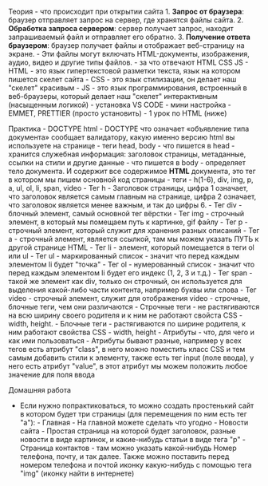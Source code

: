 


Теория 
    - что происходит при открытии сайта
        1. **Запрос от браузера**: браузер отправляет запрос на сервер, где хранятся файлы сайта.
        2.  **Обработка запроса сервером**: сервер получает запрос, находит запрашиваемый файл и отправляет его обратно.
        3. **Получение ответа браузером**: браузер получает файлы и отображает веб-страницу на экране.
        - Эти файлы могут включать HTML-документы, изображения, аудио, видео и другие типы файлов.
    - за что отвечают HTML CSS JS
        - HTML - это язык гипертекстовой разметки текста, язык на котором пишется скелет сайта
        - CSS - это язык стилизации, он делает наш "скелет" красивым
        - JS - это язык программирования, встроенный в веб-браузеры, который делает наш "скелет" интерактивным (насыщенным логикой)
    - установка VS CODE 
        - мини настройка - EMMET, PRETTIER (просто установить)
    - 1 урок по HTML (ниже)

Практика 
    - DOCTYPE html
        - DOCTYPE что означает «объявление типа документа» сообщает валидатору, какую именно версию html вы используете на странице
    - теги head, body
        - что пишется в head
		    - хранится служебная информация: заголовок страницы, метаданные, ссылки на стили и другие данные
        - что пишется в body
            - определяет тело документа. И содержит все содержимое **HTML** документа, это тег в котором мы пишем основной код страницы
    - теги - h(1-6), div, img, p, a, ul, ol, li, span, video
        - Тег h - Заголовок страницы, цифра 1 означает, что заголовок является самым главным на странице, цифра 2 означает, что заголовок является менее важным, и так до цифры 6.
        - Тег div - блочный элемент,  самый основной тег вёрстки
        - Тег img - строчный элемент, в который мы помещаем путь к картинке, gif файлу
        - Тег p - строчный элемент, который служит для хранения разных описаний
        - Тег a - строчный элемент, является ссылкой, там мы можем указать ПУТЬ к другой странице HTML
        - Тег li - элемент, который помещается в теги ol или ul
        - Тег ul - маркированный список - значит что перед каждым элементом li будет "точка"
        - Тег ol - нумерованный список - значит что перед каждым элементом li будет его индекс (1, 2, 3 и т.д.)
        - Тег span - такой же элемент как div, только он строчный, он используется для выделения какой-либо части контента, например буквы или слова
        - Тег video - строчный элемент, служит для отображения video
    - строчные, блочные теги, чем они различаются
		- Строчные теги - не растягиваются на всю ширину своего родителя и к ним не работают свойста CSS - width, height.
		- Блочные теги - растягиваются по ширине родителя, к ним работают свойства CSS - width, height
    - Атрибуты - что, для чего и как ими пользоваться 
	     - Атрибуты бывают разные, например у всех тегов есть атрибут "class", в него можно поместить класс CSS и тем самым добавить стили к элементу, также есть тег input (поле ввода), у него есть атрибут "value", в этот атрибут мы можем положить любое значение для поля ввода

Домашняя работа 
  - Если нужно попрактиковаться, то можно создать простенький сайт в котором будет три страницы (для перемещения по ним есть тег "a"):
		- Главная
			- На главной можете сделать что угодно
		- Новости сайта
			- Простая страница на которой будет заголовок, разные новости в виде картинок, и какие-нибудь статьи в виде тега "p" 
		- Страница контактов 
			- там можно указать какой-нибудь Номер телефона, почту, и так далее. Также можно поставить перед номером телефона и почтой иконку какую-нибудь с помощью тега "img" (иконку найти в интернете)